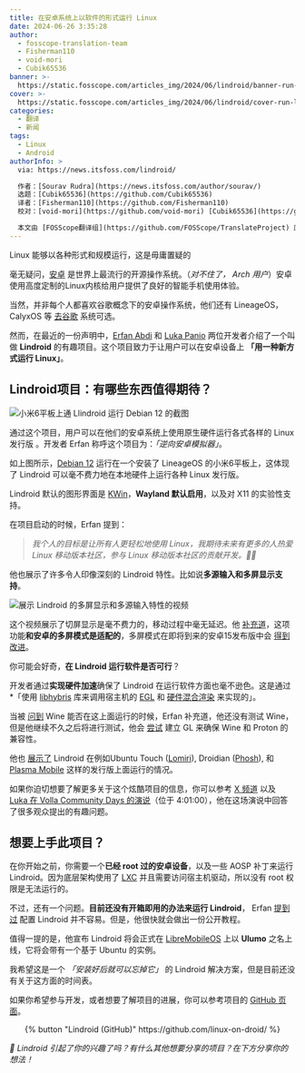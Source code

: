 ```yaml
---
title: 在安卓系统上以软件的形式运行 Linux
date: 2024-06-26 3:35:28
author:
  - fosscope-translation-team
  - Fisherman110
  - void-mori
  - Cubik65536
banner: >-
  https://static.fosscope.com/articles_img/2024/06/lindroid/banner-run-linux-in-android.png
cover: >-
  https://static.fosscope.com/articles_img/2024/06/lindroid/cover-run-linux-in-android.png
categories:
  - 翻译
  - 新闻
tags:
  - Linux
  - Android
authorInfo: >
  via: https://news.itsfoss.com/lindroid/

  作者：[Sourav Rudra](https://news.itsfoss.com/author/sourav/)
  选题：[Cubik65536](https://github.com/Cubik65536)
  译者：[Fisherman110](https://github.com/Fisherman110)
  校对：[void-mori](https://github.com/void-mori) [Cubik65536](https://github.com/Cubik65536)

  本文由 [FOSScope翻译组](https://github.com/FOSScope/TranslateProject) 原创编译，[开源观察](https://fosscope.com/) 荣誉推出
---
```


<!-- 所有在被 `<>` 标记的地方都需要被替换成对应的内容 -->

Linux 能够以各种形式和规模运行，这是毋庸置疑的

<!-- more -->

毫无疑问，[安卓](https://www.android.com/) 是世界上最流行的开源操作系统。（*对不住了， Arch 用户*）安卓使用高度定制的Linux内核给用户提供了良好的智能手机使用体验。

当然，并非每个人都喜欢谷歌概念下的安卓操作系统，他们还有 LineageOS，CalyxOS 等 [去谷歌](https://itsfoss.com/android-distributions-roms/) 系统可选。

然而，在最近的一份声明中，[Erfan Abdi](https://x.com/Khode_Erfan) 和 [Luka Panio](https://x.com/lukapanio) 两位开发者介绍了一个叫做 **Lindroid** 的有趣项目。这个项目致力于让用户可以在安卓设备上 **「用一种新方式运行 Linux」**。

## Lindroid项目：有哪些东西值得期待？

![小米6平板上通 Llindroid 运行 Debian 12 的截图](https://static.fosscope.com/articles_img/2024/06/lindroid/run-linux-in-android-1.png)

通过这个项目，用户可以在他们的安卓系统上使用原生硬件运行各式各样的 Linux 发行版 。开发者 Erfan 称呼这个项目为：*「逆向安卓模拟器」*。

如上图所示，[Debian 12](https://news.itsfoss.com/debian-12-release/) 运行在一个安装了 LineageOS 的小米6平板上，这体现了 Lindroid 可以毫不费力地在本地硬件上运行各种 Linux 发行版。

Lindroid 默认的图形界面是 [KWin](https://en.wikipedia.org/wiki/KWin)，**Wayland 默认启用**，以及对 X11 的实验性支持。

在项目启动的时候，Erfan 提到：

> *我个人的目标是让所有人更轻松地使用 Linux，我期待未来有更多的人热爱 Linux 移动版本社区，参与 Linux 移动版本社区的贡献开发。🙏🙏*

他也展示了许多令人印像深刻的 Lindroid 特性。比如说**多源输入和多屏显示支持**。

![展示 Lindroid 的多屏显示和多源输入特性的视频](https://static.fosscope.com/articles_img/2024/06/lindroid/run-linux-in-android-2.gif)

这个视频展示了切屏显示是毫不费力的，移动过程中毫无延迟。他 [补充道](https://x.com/Khode_Erfan/status/1802332143579742336)，这项功能**和安卓的多屏模式是适配的**，多屏模式在即将到来的安卓15发布版中会 [得到改进](https://www.androidauthority.com/android-15-desktop-mode-demo-3430991/)。

你可能会好奇，**在 Lindroid 运行软件是否可行**？

开发者通过**实现硬件加速**确保了 Lindroid 在运行软件方面也毫不逊色。这是通过 *「使用 [libhybris](https://github.com/libhybris/libhybris) 库来调用宿主机的 [EGL](https://en.wikipedia.org/wiki/EGL_(API)) 和 [硬件混合渲染](https://source.android.com/docs/core/graphics/hwc) 来实现的」。

当被 [问到](https://x.com/stashyymane/status/1802419147961254322) Wine 能否在这上面运行的时候，Erfan 补充道，他还没有测试 Wine，但是他继续不久之后将进行测试，他会 [尝试](https://x.com/4k_isn/status/1802364478803296729) 建立 GL 来确保 Wine 和 Proton 的兼容性。

他也 [展示了](https://x.com/Khode_Erfan/status/1802331901933334839) Lindroid 在例如Ubuntu Touch ([Lomiri](https://lomiri.com/)), Droidian ([Phosh](https://github.com/droidian/phosh)), 和 [Plasma Mobile](https://plasma-mobile.org/) 这样的发行版上面运行的情况。

如果你迫切想要了解更多关于这个炫酷项目的信息，你可以参考 [X 频道](https://x.com/Khode_Erfan/status/1802331845633212554) 以及 [Luka 在 Volla Community Days 的演说](https://www.youtube.com/live/7vF5647gNbo?si=q5mxoLeEhhlTC5ew&t=14460)（位于 4:01:00），他在这场演说中回答了很多观众提出的有趣问题。

## 想要上手此项目？

在你开始之前，你需要一个**已经 root 过的安卓设备**，以及一些 AOSP 补丁来运行 Lindroid。因为底层架构使用了 [LXC](https://linuxcontainers.org/) 并且需要访问宿主机驱动，所以没有 root 权限是无法运行的。

不过，还有一个问题。**目前还没有开箱即用的办法来运行 Lindroid**， Erfan [提到过](https://x.com/basujindal/status/1802425576436744680) 配置 Lindroid 并不容易。但是，他很快就会做出一份公开教程。

值得一提的是，他宣布 Lindroid 将会正式在 [LibreMobileOS](https://lmo.framer.website/) 上以 **Ulumo** 之名上线，它将会带有一个基于 Ubuntu 的实例。

我希望这是一个 *「安装好后就可以忘掉它」* 的 Lindroid 解决方案，但是目前还没有关于这方面的时间表。

如果你希望参与开发，或者想要了解项目的进展，你可以参考项目的 [GitHub 页面](https://github.com/linux-on-droid/)。

<center>{% button "Lindroid (GitHub)" https://github.com/linux-on-droid/ %}</center>

*💬 Lindroid 引起了你的兴趣了吗？有什么其他想要分享的项目？在下方分享你的想法！*
